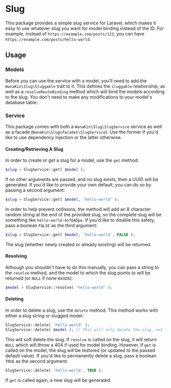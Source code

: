 # Slug
This package provides a simple slug service for Laravel, which makes it easy to use whatever slug you want for model binding instead of the ID. For example, instead of `https://example.com/posts/123`, you can have `https://example.com/posts/hello-world`. 

## Usage
### Models
Before you can use the service with a model, you'll need to add the `WanaKin\Slug\Sluggable` trait to it. This defines the `sluggable` relationship, as well as a `resolveRouteBinding` method which will bind the models according to the slug. You don't need to make any modifications to your model's database table.

### Service
This package comes with both a `WanaKin\Slug\SlugService` service as well as a facade (`WanaKin\Slug\Facades\SlugService`). Use the former if you'd like to use dependency injection or the latter otherwise.

#### Creating/Retrieving A Slug
In order to create or get a slug for a model, use the `get` method:

```php
$slug = SlugService::get( $model );
```

If no other arguments are passed, and no slug exists, then a UUID will be generated. If you'd like to provide your own default, you can do so by passing a second argument:

```php
$slug = SlugService::get( $model, 'hello-world' );
```

In order to help prevent collisions, the method will add an 8 character random string at the end of the provided slug, so the complete slug will be something like `hello-world-4nf6ADpe`. If you'd like to disable this safety, pass a boolean `FALSE` as the third argument:

```php
$slug = SlugService::get( $model, 'hello-world', FALSE );
```

The slug (whether newly created or already existing) will be returned.


#### Resolving
Although you shouldn't have to do this manually, you can pass a string to the `resolve` method, and the model to which the slug points to will be returned (or `NULL` if none exists):

```php
$model = SlugService::resolve( 'hello-world' );
```

#### Deleting
In order to delete a slug, use the `delete` method. This method works with either a slug string or slugged model:

```php
SlugService::delete( 'hello-world' );
SlugService::delete( $model ); // This will only delete the slug, not the model itself!
```

This will soft delete the slug. If `resolve` is called on the slug, it will return `NULL` which will throw a 404 if used for model binding. However, if `get` is called on the model, the slug will be restored (or updated to the passed default value). If you'd like to permanently delete a slug, pass a boolean `TRUE` as the second argument:

```php
SlugService::delete( 'hello-world', TRUE );
```

If `get` is called again, a new slug will be generated.
